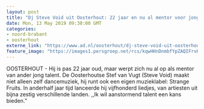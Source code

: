 ```yaml
---
layout: post
title: "Dj Steve Void uit Oosterhout: 22 jaar en nu al mentor voor jong talent"
date: Mon, 13 May 2019 09:30:00 GMT
categories: 
- noord-brabant 
- oosterhout 
externe_link: "https://www.ad.nl/oosterhout/dj-steve-void-uit-oosterhout-22-jaar-en-nu-al-mentor-voor-jong-talent~ac115491/"
feature_image: "https://images1.persgroep.net/rcs/kqwHHnDnmbfYpZAQIFrvKnY51PU/diocontent/146613907/_fitwidth/400/?appId=21791a8992982cd8da851550a453bd7f&quality=0.7"
---
```


OOSTERHOUT - Hij is pas 22 jaar oud, maar werpt zich nu al op als mentor van ander jong talent. De Oosterhoutse Stef van Vugt (Steve Void) maakt niet alleen zelf dancemuziek, hij runt ook een eigen muzieklabel: Strange Fruits. In anderhalf jaar tijd lanceerde hij vijfhonderd liedjes, van artiesten uit bijna zestig verschillende landen. ,,Ik wil aanstormend talent een kans bieden.”
